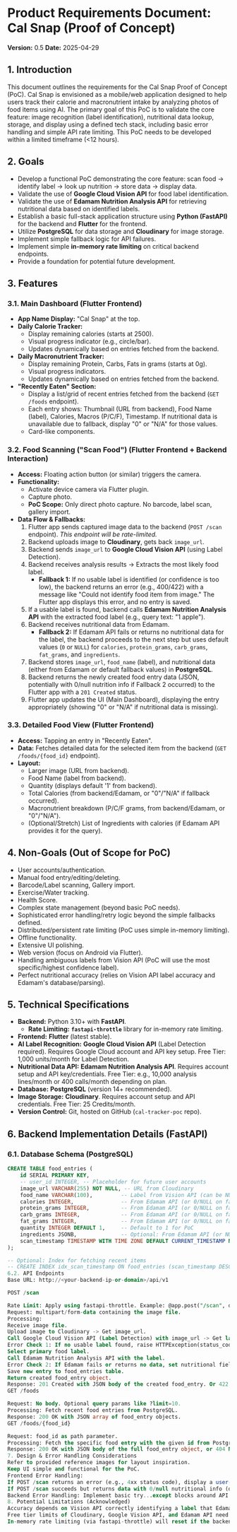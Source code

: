 # Product Requirements Document: Cal Snap (Proof of Concept)

**Version:** 0.5
**Date:** 2025-04-29

## 1. Introduction

This document outlines the requirements for the Cal Snap Proof of Concept (PoC). Cal Snap is envisioned as a mobile/web application designed to help users track their calorie and macronutrient intake by analyzing photos of food items using AI. The primary goal of this PoC is to validate the core feature: image recognition (label identification), nutritional data lookup, storage, and display using a defined tech stack, including basic error handling and simple API rate limiting. This PoC needs to be developed within a limited timeframe (<12 hours).

## 2. Goals

* Develop a functional PoC demonstrating the core feature: scan food -> identify label -> look up nutrition -> store data -> display data.
* Validate the use of **Google Cloud Vision API** for food label identification.
* Validate the use of **Edamam Nutrition Analysis API** for retrieving nutritional data based on identified labels.
* Establish a basic full-stack application structure using **Python (FastAPI)** for the backend and **Flutter** for the frontend.
* Utilize **PostgreSQL** for data storage and **Cloudinary** for image storage.
* Implement simple fallback logic for API failures.
* Implement simple **in-memory rate limiting** on critical backend endpoints.
* Provide a foundation for potential future development.

## 3. Features

### 3.1. Main Dashboard (Flutter Frontend)

* **App Name Display:** "Cal Snap" at the top.
* **Daily Calorie Tracker:**
    * Display remaining calories (starts at 2500).
    * Visual progress indicator (e.g., circle/bar).
    * Updates dynamically based on entries fetched from the backend.
* **Daily Macronutrient Tracker:**
    * Display remaining Protein, Carbs, Fats in grams (starts at 0g).
    * Visual progress indicators.
    * Updates dynamically based on entries fetched from the backend.
* **"Recently Eaten" Section:**
    * Display a list/grid of recent entries fetched from the backend (`GET /foods` endpoint).
    * Each entry shows: Thumbnail (URL from backend), Food Name (label), Calories, Macros (P/C/F), Timestamp. If nutritional data is unavailable due to fallback, display "0" or "N/A" for those values.
    * Card-like components.

### 3.2. Food Scanning ("Scan Food") (Flutter Frontend + Backend Interaction)

* **Access:** Floating action button (or similar) triggers the camera.
* **Functionality:**
    * Activate device camera via Flutter plugin.
    * Capture photo.
    * **PoC Scope:** Only direct photo capture. No barcode, label scan, gallery import.
* **Data Flow & Fallbacks:**
    1.  Flutter app sends captured image data to the backend (`POST /scan` endpoint). *This endpoint will be rate-limited.*
    2.  Backend uploads image to **Cloudinary**, gets back `image_url`.
    3.  Backend sends `image_url` to **Google Cloud Vision API** (using Label Detection).
    4.  Backend receives analysis results -> Extracts the most likely food label.
        * **Fallback 1:** If no usable label is identified (or confidence is too low), the backend returns an error (e.g., 400/422) with a message like "Could not identify food item from image." The Flutter app displays this error, and no entry is saved.
    5.  If a usable label is found, backend calls **Edamam Nutrition Analysis API** with the extracted food label (e.g., query text: "1 apple").
    6.  Backend receives nutritional data from Edamam.
        * **Fallback 2:** If Edamam API fails or returns no nutritional data for the label, the backend proceeds to the next step but uses default values (`0` or `NULL`) for `calories`, `protein_grams`, `carb_grams`, `fat_grams`, and `ingredients`.
    7.  Backend stores `image_url`, `food_name` (label), and nutritional data (either from Edamam or default fallback values) in **PostgreSQL**.
    8.  Backend returns the newly created food entry data (JSON, potentially with 0/null nutrition info if Fallback 2 occurred) to the Flutter app with a `201 Created` status.
    9.  Flutter app updates the UI (Main Dashboard), displaying the entry appropriately (showing "0" or "N/A" if nutritional data is missing).

### 3.3. Detailed Food View (Flutter Frontend)

* **Access:** Tapping an entry in "Recently Eaten".
* **Data:** Fetches detailed data for the selected item from the backend (`GET /foods/{food_id}` endpoint).
* **Layout:**
    * Larger image (URL from backend).
    * Food Name (label from backend).
    * Quantity (displays default '1' from backend).
    * Total Calories (from backend/Edamam, or "0"/"N/A" if fallback occurred).
    * Macronutrient breakdown (P/C/F grams, from backend/Edamam, or "0"/"N/A").
    * (Optional/Stretch) List of Ingredients with calories (if Edamam API provides it for the query).

## 4. Non-Goals (Out of Scope for PoC)

* User accounts/authentication.
* Manual food entry/editing/deleting.
* Barcode/Label scanning, Gallery import.
* Exercise/Water tracking.
* Health Score.
* Complex state management (beyond basic PoC needs).
* Sophisticated error handling/retry logic beyond the simple fallbacks defined.
* Distributed/persistent rate limiting (PoC uses simple in-memory limiting).
* Offline functionality.
* Extensive UI polishing.
* Web version (focus on Android via Flutter).
* Handling ambiguous labels from Vision API (PoC will use the most specific/highest confidence label).
* Perfect nutritional accuracy (relies on Vision API label accuracy and Edamam's database/parsing).

## 5. Technical Specifications

* **Backend:** Python 3.10+ with **FastAPI**.
    * **Rate Limiting:** **`fastapi-throttle`** library for in-memory rate limiting.
* **Frontend:** **Flutter** (latest stable).
* **AI Label Recognition:** **Google Cloud Vision API** (Label Detection required). Requires Google Cloud account and API key setup. Free Tier: 1,000 units/month for Label Detection.
* **Nutritional Data API:** **Edamam Nutrition Analysis API**. Requires account setup and API key/credentials. Free Tier: e.g., 10,000 analysis lines/month or 400 calls/month depending on plan.
* **Database:** **PostgreSQL** (version 14+ recommended).
* **Image Storage:** **Cloudinary**. Requires account setup and API credentials. Free Tier: 25 Credits/month.
* **Version Control:** Git, hosted on GitHub (`cal-tracker-poc` repo).

## 6. Backend Implementation Details (FastAPI)

### 6.1. Database Schema (PostgreSQL)

```sql
CREATE TABLE food_entries (
    id SERIAL PRIMARY KEY,
    -- user_id INTEGER, -- Placeholder for future user accounts
    image_url VARCHAR(255) NOT NULL, -- URL from Cloudinary
    food_name VARCHAR(100),         -- Label from Vision API (can be NULL if Vision fails, though likely error returned before save)
    calories INTEGER,               -- From Edamam API (or 0/NULL on fallback)
    protein_grams INTEGER,          -- From Edamam API (or 0/NULL on fallback)
    carb_grams INTEGER,             -- From Edamam API (or 0/NULL on fallback)
    fat_grams INTEGER,              -- From Edamam API (or 0/NULL on fallback)
    quantity INTEGER DEFAULT 1,     -- Default to 1 for PoC
    ingredients JSONB,              -- Optional: From Edamam API (or NULL on fallback)
    scan_timestamp TIMESTAMP WITH TIME ZONE DEFAULT CURRENT_TIMESTAMP NOT NULL
);

-- Optional: Index for fetching recent items
-- CREATE INDEX idx_scan_timestamp ON food_entries (scan_timestamp DESC);
6.2. API Endpoints
Base URL: http://<your-backend-ip-or-domain>/api/v1

POST /scan

Rate Limit: Apply using fastapi-throttle. Example: @app.post("/scan", dependencies=[Depends(RateLimiter(times=5, seconds=60))]) (Allow 5 requests per minute per client IP).
Request: multipart/form-data containing the image file.
Processing:
Receive image file.
Upload image to Cloudinary -> Get image_url.
Call Google Cloud Vision API (Label Detection) with image_url -> Get label(s).
Error Check 1: If no usable label found, raise HTTPException(status_code=422, detail="Could not identify food item from image.").
Select primary food label.
Call Edamam Nutrition Analysis API with the label.
Error Check 2: If Edamam fails or returns no data, set nutritional fields to default 0 or None. Otherwise, extract data from Edamam response.
Save new entry to food_entries table.
Return created food_entry object.
Response: 201 Created with JSON body of the created food_entry. Or 422 Unprocessable Entity if Vision API fails. Or 429 Too Many Requests if rate limit is exceeded.
GET /foods

Request: No body. Optional query params like ?limit=10.
Processing: Fetch recent food entries from PostgreSQL.
Response: 200 OK with JSON array of food_entry objects.
GET /foods/{food_id}

Request: food_id as path parameter.
Processing: Fetch the specific food entry with the given id from PostgreSQL.
Response: 200 OK with JSON body of the full food_entry object, or 404 Not Found.
7. Design & Error Handling Considerations
Refer to provided reference images for layout inspiration.
Keep UI simple and functional for the PoC.
Frontend Error Handling:
If POST /scan returns an error (e.g., 4xx status code), display a user-friendly message (e.g., "Failed to analyze image, please try again.", or "Too many requests, please wait a moment.").
If POST /scan succeeds but returns data with 0/null nutritional info (due to Fallback 2), display the entry in "Recently Eaten" with the image/name but indicate data unavailability (e.g., show "0 kcal" or "N/A").
Backend Error Handling: Implement basic try...except blocks around API calls (Cloudinary, Vision, Edamam) to catch network errors or unexpected API responses. Log errors for debugging. The rate limiter handles 429 Too Many Requests automatically.
8. Potential Limitations (Acknowledged)
Accuracy depends on Vision API correctly identifying a label that Edamam API can understand and has data for. The implemented fallback handles cases where Edamam lookup fails.
Free tier limits of Cloudinary, Google Vision API, and Edamam API need to be monitored. The added backend rate limit provides a basic safeguard but does not guarantee staying within external API limits if multiple users make requests concurrently.
In-memory rate limiting (via fastapi-throttle) will reset if the backend server restarts. This is acceptable for a PoC but not suitable for production.